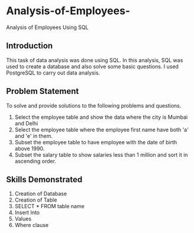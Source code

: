 # Analysis-of-Employees-
Analysis of Employees Using SQL

## Introduction
This task of data analysis was done using SQL. In this analysis, SQL was used to create a database and also solve some basic questions. I used PostgreSQL to carry out data analysis.

## Problem Statement
To solve and provide solutions to the following problems and questions.
1. Select the employee table and show the data where the city is Mumbai and Delhi
2. Select the employee table where the employee first name have both 'a' and 'e' in them.
3. Subset the employee table to have employee with the date of birth above 1990.
4. Subset the salary table to show salaries less than 1 million and sort it in ascending order.


## Skills Demonstrated
1. Creation of Database
2. Creation of Table
3. SELECT * FROM table name
4. Insert Into
5. Values
6. Where clause




